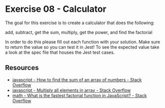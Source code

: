 # Exercise 08 - Calculator

The goal for this exercise is to create a calculator that does the following:

add, subtract, get the sum, multiply, get the power, and find the factorial

In order to do this please fill out each function with your solution. Make sure to return the value so you can test it in Jest! To see the expected value
take a look at the spec file that houses the Jest test cases.

## Resources

- [javascript - How to find the sum of an array of numbers - Stack Overflow](https://stackoverflow.com/questions/1230233/how-to-find-the-sum-of-an-array-of-numbers)
- [javascript - Multiply all elements in array - Stack Overflow](https://stackoverflow.com/questions/19175063/multiply-all-elements-in-array)
- [math - What is the fastest factorial function in JavaScript? - Stack Overflow](https://stackoverflow.com/questions/3959211/what-is-the-fastest-factorial-function-in-javascript)
